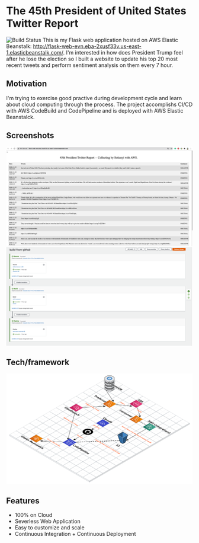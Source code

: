 # The 45th President of United States Twitter Report

![Build Status](https://codebuild.us-east-1.amazonaws.com/badges?uuid=eyJlbmNyeXB0ZWREYXRhIjoieWJldWpxN0xKbUlwNWJMdlh3UC80bE1GTTVtaTYzL1pndlNXVFBlSllZaU5Ed3l3aEM4L01SVzV4UnVXNlhxaURSSkFRNVVkWDRnU1lSNk5KQytMcnpFPSIsIml2UGFyYW1ldGVyU3BlYyI6IlpCSVlkWTh1enRsRFpEd2IiLCJtYXRlcmlhbFNldFNlcmlhbCI6MX0%3D&branch=main)
This is my Flask web application hosted on AWS Elastic Beanstalk: http://flask-web-evn.eba-2xusf33v.us-east-1.elasticbeanstalk.com/. I'm interested in how does President Trump feel after he lose the election so I built a website to update his top 20 most recent tweets and perform sentiment analysis on them every 7 hour. 


## Motivation

I'm trying to exercise good practive during development cycle and learn about cloud computing through the process. The project accomplishs CI/CD with AWS CodeBuild and CodePipeline and is deployed with AWS Elastic Beanstalck.

## Screenshots

![web page](./resources/1.png "Web main page")
![CD](./resources/2.png "CodePipeline")


## Tech/framework

![diagram](./resources/3.png "Diagram")

## Features

- 100% on Cloud
- Severless Web Application 
- Easy to customize and scale
- Continuous Integration + Continuous Deployment